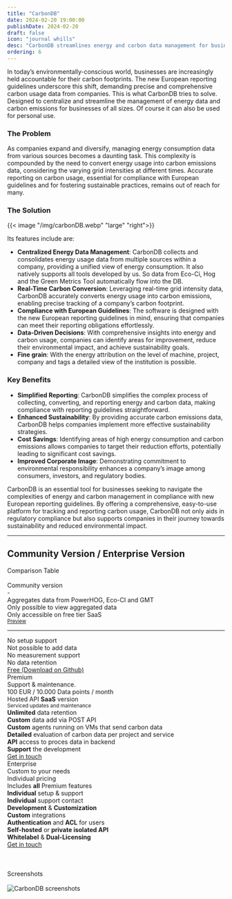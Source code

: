 ```yaml
---
title: "CarbonDB"
date: 2024-02-20 19:00:00
publishDate: 2024-02-20
draft: false
icon: "journal whills"
desc: "CarbonDB streamlines energy and carbon data management for businesses, aiding compliance with European guidelines and promoting sustainability. It offers centralized data handling, real-time carbon conversion, and supports informed sustainability strategies."
ordering: 6
---
```


In today’s environmentally-conscious world, businesses are increasingly held accountable for their carbon footprints. The new European reporting guidelines underscore this shift, demanding precise and comprehensive carbon usage data from companies. This is what CarbonDB tries to solve. Designed to centralize and streamline the management of energy data and carbon emissions for businesses of all sizes. Of course it can also be used for personal use.

### The Problem

As companies expand and diversify, managing energy consumption data from various sources becomes a daunting task. This complexity is compounded by the need to convert energy usage into carbon emissions data, considering the varying grid intensities at different times. Accurate reporting on carbon usage, essential for compliance with European guidelines and for fostering sustainable practices, remains out of reach for many.

### The Solution

{{< image "/img/carbonDB.webp" "large" "right">}}

Its features include are:

- **Centralized Energy Data Management**: CarbonDB collects and consolidates energy usage data from multiple sources within a company, providing a unified view of energy consumption. It also natively supports all tools developed by us. So data from Eco-Ci, Hog and the Green Metrics Tool automatically flow into the DB.
- **Real-Time Carbon Conversion**: Leveraging real-time grid intensity data, CarbonDB accurately converts energy usage into carbon emissions, enabling precise tracking of a company’s carbon footprint.
- **Compliance with European Guidelines**: The software is designed with the new European reporting guidelines in mind, ensuring that companies can meet their reporting obligations effortlessly.
- **Data-Driven Decisions**: With comprehensive insights into energy and carbon usage, companies can identify areas for improvement, reduce their environmental impact, and achieve sustainability goals.
- **Fine grain**: With the energy attribution on the level of machine, project, company and tags a detailed view of the institution is possible.

### Key Benefits

- **Simplified Reporting**: CarbonDB simplifies the complex process of collecting, converting, and reporting energy and carbon data, making compliance with reporting guidelines straightforward.
- **Enhanced Sustainability**: By providing accurate carbon emissions data, CarbonDB helps companies implement more effective sustainability strategies.
- **Cost Savings**: Identifying areas of high energy consumption and carbon emissions allows companies to target their reduction efforts, potentially leading to significant cost savings.
- **Improved Corporate Image**: Demonstrating commitment to environmental responsibility enhances a company’s image among consumers, investors, and regulatory bodies.

CarbonDB is an essential tool for businesses seeking to navigate the complexities of energy and carbon management in compliance with new European reporting guidelines. By offering a comprehensive, easy-to-use platform for tracking and reporting carbon usage, CarbonDB not only aids in regulatory compliance but also supports companies in their journey towards sustainability and reduced environmental impact.


---

## Community Version / Enterprise Version

<div class="ui horizontal divider header"><i class="tag icon"></i>Comparison Table</div>
<br>
<div class="ui three column stackable grid">
    <div class="ui column">
    <div class="ui fluid card">
        <div class="content">
            <div class="header center aligned">Community version</div>
            <div class="ui divider horizontal">-</div>
            <div class="ui list">
                <div class="item"><i class="icon checkmark"></i> <div class="content">
                    Aggregates data from PowerHOG, Eco-CI and GMT
                </div></div>
                <div class="item"><i class="icon checkmark"></i> <div class="content">
                    Only possible to view aggregated data
                </div></div>
                <div class="item"><i class="icon checkmark"></i> <div class="content">
                    Only accessible on free tier SaaS
                    <br><small><a href="https://metrics.green-coding.io/carbondb.html">Preview</a></small>                                        
                </div></div>
                <hr>
                <div class="item"><i class="icon times"></i> <div class="content">
                    No setup support
                </div></div>
                <div class="item"><i class="icon times"></i> <div class="content">
                    Not possible to add data
                </div></div>
                <div class="item"><i class="icon times"></i> <div class="content">
                    No measurement support
                </div></div>
                <div class="item"><i class="icon times"></i> <div class="content">
                    No data retention
                </div></div>
            </div>
        </div>
        <div class="extra content">
            <a class="ui button fluid grey" href='https://github.com/green-coding-solutions/green-metrics-tool'>Free (Download on Github)</a>
        </div>
    </div>
    </div>
    <div class="ui column">
    <div class="ui card fluid raised">
        <div class="content">
            <div class="header center aligned">Premium</div>
            <div class="meta center aligned">Support & maintenance.</div>
            <div class="ui divider horizontal">100 EUR / 10.000 Data points / month</div>
            <div class="ui list">
                <div class="item"><i class="icon checkmark blue"></i> <div class="content">
                    Hosted API <b>SaaS</b> version
                    <br><small>Serviced updates and maintenance</small>
                </div></div>
                <div class="item"><i class="icon checkmark blue"></i> <div class="content">
                    <b>Unlimited</b> data retention
                </div></div>
                <div class="item"><i class="icon checkmark blue"></i> <div class="content">
                    <b>Custom</b> data add via POST API
                </div></div>
                <div class="item"><i class="icon checkmark blue"></i> <div class="content">
                    <b>Custom</b> agents running on VMs that send carbon data
                </div></div>
                <div class="item"><i class="icon checkmark blue"></i> <div class="content">
                    <b>Detailed</b> evaluation of carbon data per project and service
                </div></div>
                <div class="item"><i class="icon checkmark blue"></i> <div class="content">
                    <b>API</b> access to proces data in backend
                </div></div>
                <div class="item"><i class="icon checkmark blue"></i> <div class="content">
                    <b>Support</b> the development
                </div></div>
            </div>
        </div>
        <div class="extra content">
            <a class="ui button fluid blue" href="mailto:info@green-coding.io">Get in touch</a>
        </div>
    </div>
    </div>
    <div class="ui column">
    <div class="ui fluid card">
        <div class="content">
            <span class="ui label left corner blue">
                <i class="icon plus"></i>
            </span>
            <div class="header center aligned">Enterprise</div>
            <div class="meta center aligned">Custom to your needs</div>
            <div class="ui divider horizontal">Individual pricing</div>
            <div class="ui list">
                <div class="item"><i class="icon checkmark blue"></i> <div class="content">
                    Includes <b>all</b> Premium features
                </div></div>
                <div class="item"><i class="icon checkmark blue"></i> <div class="content">
                    <b>Individual</b> setup & support
                </div></div>
                <div class="item"><i class="icon checkmark blue"></i> <div class="content">
                    <b>Individual</b> support contact
                </div></div>
                <div class="item"><i class="icon checkmark blue"></i> <div class="content">
                    <b>Development</b> & <b>Customization</b>
                </div></div>
                <div class="item"><i class="icon checkmark blue"></i> <div class="content">
                    <b>Custom</b> integrations
                </div></div>
                <div class="item"><i class="icon checkmark blue"></i> <div class="content">
                    <b>Authentication</b> and <b>ACL</b> for users
                </div></div>
                <div class="item"><i class="icon checkmark blue"></i> <div class="content">
                    <b>Self-hosted</b> or <b>private isolated API</b>
                </div></div>
                <div class="item"><i class="icon checkmark blue"></i> <div class="content">
                    <b>Whitelabel</b> & <b>Dual-Licensing</b>
                </div></div>
            </div>
        </div>
        <div class="extra content">
            <a class="ui button fluid blue" href="mailto:info@green-coding.io">Get in touch</a>
        </div>
    </div>
    </div>
</div>

<br>
<br>


<br>
<div class="ui horizontal divider header"><i class="eye icon"></i>Screenshots</div>
<br>

<img src="/img/products/carbondb_dashboard_1x.webp" srcset="/img/products/carbondb_dashboard_2x.webp 2x, /img/products/carbondb_dashboard_1x.webp 1x" alt="CarbonDB screenshots">